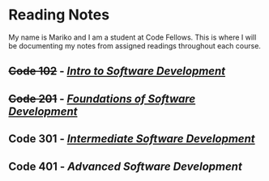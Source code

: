 # Reading Notes

My name is Mariko and I am a student at Code Fellows. This is where I will be documenting my notes from assigned readings throughout each course.


## ~~Code 102~~ - [*Intro to Software Development*](ReadingNotes102/102README.md)
## ~~Code 201~~ - [*Foundations of Software Development*](ReadingNotes201/201README.md)
## Code 301 - [*Intermediate Software Development*](ReadingNotes301/301README.md)
## Code 401 - *Advanced Software Development*